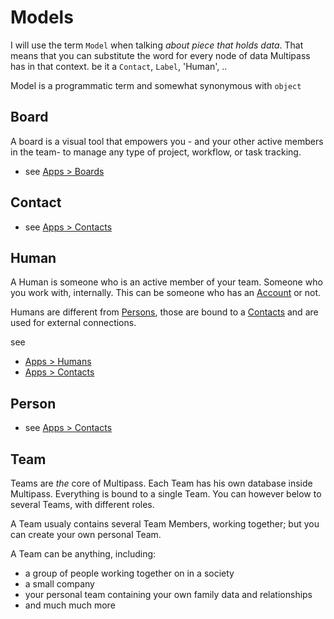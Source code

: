 # Models 
I will use the term `Model` when talking _about piece that holds data_. That means that you can substitute the word for every node of data Multipass has in that context. be it a `Contact`, `Label`, 'Human', ..

Model is a programmatic term and somewhat synonymous with `object`

## Board
A board is a visual tool that empowers you - and your other active members in the team- to manage any type of project, workflow, or task tracking. 
- see [Apps > Boards](../guide/apps/boards) 


## Contact
- see [Apps > Contacts](../guide/apps/contacts/models/contact) 

## Human
A Human is someone who is an active member of your team. Someone who you work with, internally. This can be someone who has an [Account](#account) or not.

Humans are different from [Persons](#person), those are bound to a [Contacts](#contact) and are used for external connections.

see
- [Apps > Humans](../guide/apps/humans/introduction)
- [Apps > Contacts](../guide/apps/contacts/introduction)

## Person
- see [Apps > Contacts](../guide/apps/contacts/models/person)


## Team
Teams are _the_ core of Multipass. Each Team has his own database inside Multipass. Everything is bound to a single Team. You can however below to several Teams, with different roles.

A Team usualy contains several Team Members, working together; but you can create your own personal Team.

A Team can be anything, including:
- a group of people working together on in a society
- a small company
- your personal team containing your own family data and relationships
- and much much more

